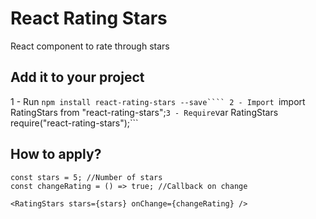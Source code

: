 # React Rating Stars
React component to rate through stars


## Add it to your project

1 - Run ```npm install react-rating-stars --save````
2 - Import ```import RatingStars from "react-rating-stars";```
3 - Require ```var RatingStars require("react-rating-stars");```

## How to apply?

```
const stars = 5; //Number of stars
const changeRating = () => true; //Callback on change

<RatingStars stars={stars} onChange={changeRating} />
```
